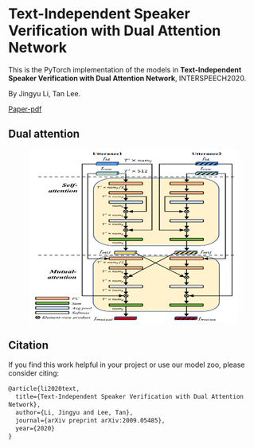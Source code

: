 # Text-Independent Speaker Verification with Dual Attention Network

This is the PyTorch implementation of the models in **Text-Independent Speaker Verification with Dual Attention Network**, 
INTERSPEECH2020.

By Jingyu Li, Tan Lee.

[Paper-pdf](https://isca-speech.org/archive/Interspeech_2020/pdfs/2031.pdf)

## Dual attention
<div align=center><img src="att.png" width="420" height="350"></div>


## Citation
If you find this work helpful in your project or use our model zoo, please consider citing:
```
@article{li2020text,
  title={Text-Independent Speaker Verification with Dual Attention Network},
  author={Li, Jingyu and Lee, Tan},
  journal={arXiv preprint arXiv:2009.05485},
  year={2020}
}

```
